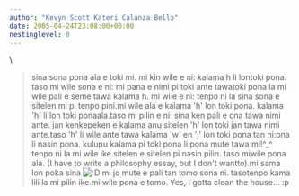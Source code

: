 ```yaml
---
author: "Kevyn Scott Kateri Calanza Bello"
date: 2005-04-24T23:08:00+00:00
nestinglevel: 0
---
```

\
> sina sona pona ala e toki mi. mi kin wile e ni: kalama h li lontoki pona. taso mi wile sona e ni: mi pana e nimi pi toki ante tawatoki pona la mi wile pali e seme tawa kalama h.
> mi wile e ni: tenpo ni la sina sona e sitelen mi pi tenpo pini.mi wile ala e kalama 'h' lon toki pona. kalama 'h' li lon toki ponaala.taso mi pilin e ni: sina ken pali e ona tawa nimi ante. jan kenkepeken e kalama anu sitelen 'h' lon toki jan tawa nimi ante.taso 'h' li wile ante tawa kalama 'w' en 'j' lon toki pona tan ni:ona li nasin pona. kulupu kalama pi toki pona li pona mute tawa mi!^\_^
> tenpo ni la mi wile ike sitelen e sitelen pi nasin pilin. taso miwile pona ala. (I have to write a philosophy essay, but I don't wantto).mi sama lon poka sina ![:D](images/smilies/icon_e_biggrin.gif "Very Happy") mi jo mute e pali tan tomo sona ni. tasotenpo kama lili la mi pilin ike.mi wile pona e tomo. Yes, I gotta clean the house... :p